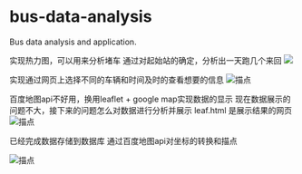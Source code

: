 # bus-data-analysis
Bus data analysis and application.

实现热力图，可以用来分析堵车
通过对起始站的确定，分析出一天跑几个来回
![](http://ww1.sinaimg.cn/large/d26395f3gy1frr1ude8k3j213f0kwhdt.jpg)

实现通过网页上选择不同的车辆和时间及时的查看想要的信息
![描点](http://ww1.sinaimg.cn/large/d26395f3gy1frkg4k25hvj217x0lwe81.jpg)


百度地图api不好用，换用leaflet + google map实现数据的显示
现在数据展示的问题不大，接下来的问题怎么对数据进行分析并展示
leaf.html 是展示结果的网页
![描点](http://ww1.sinaimg.cn/large/d26395f3gy1frc3bhy28vj20z80qsu0x.jpg)




已经完成数据存储到数据库
通过百度地图api对坐标的转换和描点

![描点](http://wx2.sinaimg.cn/mw690/d26395f3gy1fr42u0vmbjj20f70bmdjw.jpg "")
